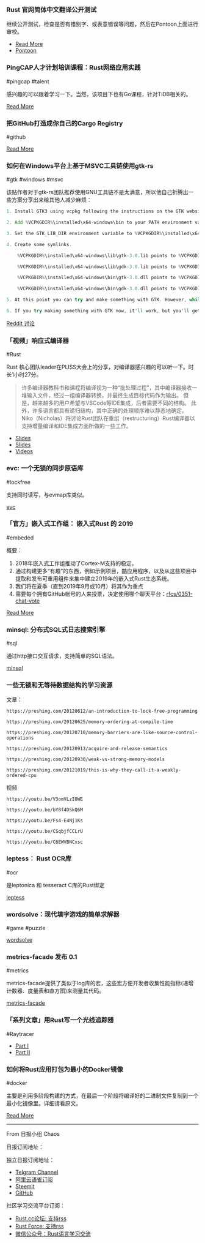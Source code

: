 ### Rust 官网简体中文翻译公开测试

继续公开测试，检查是否有错别字、或表意错误等问题，然后在Pontoon上面进行审校。

- [Read More](http://www-staging.rust-lang.org/zh-CN/)
- [Pontoon](https://pontoon.rust-lang.org/zh-CN/rust-www/)

### PingCAP人才计划培训课程：Rust网络应用实践

#pingcap #talent

感兴趣的可以跟着学习一下。当然，该项目下也有Go课程，针对TiDB相关的。

[Read More](https://github.com/pingcap/talent-plan/tree/master/rust)

### 把GitHub打造成你自己的Cargo Registry

#github

[Read More](https://mgattozzi.com/turning-github-into-your-own-registry/)

### 如何在Windows平台上基于MSVC工具链使用gtk-rs

#gtk #windows #msvc

该贴作者对于gtk-rs团队推荐使用GNU工具链不是太满意，所以他自己折腾出一些方案分享出来给其他人减少麻烦：

```rust
1. Install GTK3 using vcpkg following the instructions on the GTK website. I'll refer to its directory as %VCPKGDIR% for brevity.

2. Add %VCPKGDIR%\installed\x64-windows\bin to your PATH environment variable. It needs to be early in the list, or DLLs shipped with random applications may get picked up before the ones vcpkg installed, leading to process didn't exit successfully (exit code: 0xc0000139, STATUS_ENTRYPOINT_NOT_FOUND).

3. Set the GTK_LIB_DIR environment variable to %VCPKGDIR%\installed\x64-windows\lib.

4. Create some symlinks.

    %VCPKGDIR%\installed\x64-windows\lib\gtk-3.0.lib points to %VCPKGDIR%\installed\x64-windows\lib\gtk-3.lib.

    %VCPKGDIR%\installed\x64-windows\lib\gdk-3.0.lib points to %VCPKGDIR%\installed\x64-windows\lib\gdk-3.lib.

    %VCPKGDIR%\installed\x64-windows\bin\gtk-3.0.dll points to %VCPKGDIR%\installed\x64-windows\bin\gtk-3.dll.

    %VCPKGDIR%\installed\x64-windows\bin\gdk-3.0.dll points to %VCPKGDIR%\installed\x64-windows\bin\gdk-3.dll.

5. At this point you can try and make something with GTK. However, while the latest version of gtk on crates.io is still 0.6 you'll need to either use the Git repositories directly or patch the source code in your Cargo registry - they got the minimum version for something wrong, so you'll get an unresolved external symbol error.

6. If you try making something with GTK now, it'll work, but you'll get warnings about missing stuff. For some reason, vcpkg doesn't currently build any resources. To work around this, download the latest versions of mingw-w64-x86_64-adwaita-icon-theme and mingw-w64-x86_64-hicolor-icon-theme from the MSYS2 repo. Extract the icons folder in each one to %VCPKGDIR%\installed\x64-windows\share.
```

[Reddit 讨论](https://www.reddit.com/r/rust/comments/bzkhmt/how_to_use_gtkrs_on_windows_using_the_msvc/)

### 「视频」响应式编译器

#Rust

Rust 核心团队leader在PLISS大会上的分享，对编译器感兴趣的可以听一下。时长1小时27分。

> 许多编译器教科书和课程将编译视为一种“批处理过程”，其中编译器接收一堆输入文件，经过一组编译器转换，并最终生成目标代码作为输出。 但是，越来越多的用户希望与VSCode等IDE集成，后者需要不同的结构。 此外，许多语言都具有递归结构，其中正确的处理顺序难以静态地确定。 Niko（Nicholas）将讨论Rust团队在重组（restructuring）Rust编译器以支持增量编译和IDE集成方面所做的一些工作。

- [Slides](https://nikomatsakis.github.io/pliss-2019/responsive-compilers.html#1)
- [Slides](https://github.com/nikomatsakis/pliss-2019)
- [Videos](https://www.youtube.com/watch?v=N6b44kMS6OM)

###  evc: 一个无锁的同步原语库

#lockfree 

支持同时读写，与evmap库类似。

[evc](https://github.com/4lDO2/evc)

### 「官方」嵌入式工作组： 嵌入式Rust 的 2019

#embeded

概要：

1. 2018年嵌入式工作组推动了Cortex-M支持的稳定。
2. 通过构建更多“有趣”的东西，例如示例项目，酷应用程序，以及从这些项目中提取和发布可重用组件来集中建立2019年的嵌入式Rust生态系统。
3. 我们将在夏季（直到2019年9月或10月）将其作为重点
4. 需要每个拥有GitHub帐号的人来投票，决定使用哪个聊天平台：[rfcs/0351-chat-vote](https://github.com/rust-embedded/wg/blob/master/rfcs/0351-chat-vote.md)

[Read More](https://rust-embedded.github.io/blog/embedded-rust-in-2019/)

### minsql: 分布式SQL式日志搜索引擎

#sql 

通过http接口交互请求，支持简单的SQL语法。

[minsql](https://github.com/minio/minsql)

### 一些无锁和无等待数据结构的学习资源

文章：

```
https://preshing.com/20120612/an-introduction-to-lock-free-programming

https://preshing.com/20120625/memory-ordering-at-compile-time

https://preshing.com/20120710/memory-barriers-are-like-source-control-operations

https://preshing.com/20120913/acquire-and-release-semantics

https://preshing.com/20120930/weak-vs-strong-memory-models

https://preshing.com/20121019/this-is-why-they-call-it-a-weakly-ordered-cpu
```

视频

```
https://youtu.be/V3omVLzI0WE

https://youtu.be/bY8f4DSkQ6M

https://youtu.be/Fs4-E4Nj1Ks

https://youtu.be/CSqbjfCCLrU

https://youtu.be/C6EWVBNCxsc
```

### leptess： Rust OCR库

#ocr

是leptonica 和 tesseract C库的Rust绑定

[leptess](https://github.com/houqp/leptess)

### wordsolve：现代填字游戏的简单求解器

#game #puzzle

[wordsolve](https://github.com/naftulikay/wordsolve)

### metrics-facade 发布 0.1

#metrics

metrics-facade提供了类似于log库的宏，这些宏方便开发者收集性能指标(递增计数器、度量表和直方图)来测量其代码。

[metrics-facade](https://github.com/metrics-rs/metrics/tree/master/metrics-facade)

### 「系列文章」用Rust写一个光线追踪器

#Raytracer

- [Part I](https://canmom.github.io/programming/graphics/raytracer/rust-raytracer-part-1)
- [Part II](https://canmom.github.io/programming/graphics/raytracer/rust-raytracer-part-2)

### 如何将Rust应用打包为最小的Docker镜像

#docker

主要是利用多阶段构建的方式，在最后一个阶段将编译好的二进制文件复制到一个最小化镜像里。详细请看原文。

[Read More](https://alexbrand.dev/post/how-to-package-rust-applications-into-minimal-docker-containers/)


---

From 日报小组 Chaos 

日报订阅地址：

独立日报订阅地址：
- [Telgram Channel](https://t.me/rust_daily_news )
- [阿里云语雀订阅](https://www.yuque.com/chaosbot/rustnews)
- [Steemit](https://steemit.com/@blackanger)
- [GitHub](https://github.com/RustStudy/rust_daily_news)

社区学习交流平台订阅：
- [Rust.cc论坛: 支持rss](https://rust.cc)
- [Rust Force: 支持rss](https://rustforce.net/)
- [微信公众号：Rust语言学习交流](https://rust.cc/article?id=ed7c9379-d681-47cb-9532-0db97d883f62)